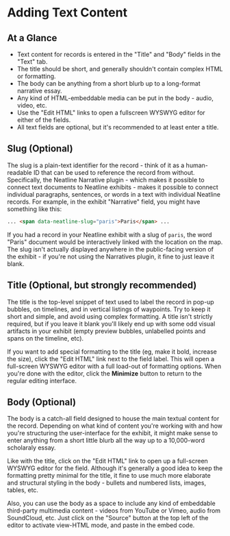 # Adding Text Content

## At a Glance

  - Text content for records is entered in the "Title" and "Body" fields in the "Text" tab.
  - The title should be short, and generally shouldn't contain complex HTML or formatting.
  - The body can be anything from a short blurb up to a long-format narrative essay.
  - Any kind of HTML-embeddable media can be put in the body - audio, video, etc.
  - Use the "Edit HTML" links to open a fullscreen WYSWYG editor for either of the fields.
  - All text fields are optional, but it's recommended to at least enter a title.

## Slug (Optional)

The slug is a plain-text identifier for the record - think of it as a human-readable ID that can be used to reference the record from without. Specifically, the Neatline Narrative plugin - which makes it possible to connect text documents to Neatline exhibits - makes it possible to connect individual paragraphs, sentences, or words in a text with individual Neatline records. For example, in the exhibit "Narrative" field, you might have something like this:

```html
... <span data-neatline-slug="paris">Paris</span> ...
```

If you had a record in your Neatline exhibit with a slug of `paris`, the word "Paris" document would be interactively linked with the location on the map. The slug isn't actually displayed anywhere in the public-facing version of the exhibit - if you're not using the Narratives plugin, it fine to just leave it blank.

## Title (Optional, but strongly recommended)

The title is the top-level snippet of text used to label the record in pop-up bubbles, on timelines, and in vertical listings of waypoints. Try to keep it short and simple, and avoid using complex formatting. A title isn't strictly required, but if you leave it blank you'll likely end up with some odd visual artifacts in your exhibit (empty preview bubbles, unlabelled points and spans on the timeline, etc).

If you want to add special formatting to the title (eg, make it bold, increase the size), click the "Edit HTML" link next to the field label. This will open a full-screen WYSWYG editor with a full load-out of formatting options. When you're done with the editor, click the **Minimize** button to return to the regular editing interface.

## Body (Optional)

The body is a catch-all field designed to house the main textual content for the record. Depending on what kind of content you're working with and how you're structuring the user-interface for the exhibit, it might make sense to enter anything from a short little blurb all the way up to a 10,000-word scholaraly essay.

Like with the title, click on the "Edit HTML" link to open up a full-screen WYSWYG editor for the field. Although it's generally a good idea to keep the formatting pretty minimal for the title, it fine to use much more elaborate and structural styling in the body - bullets and numbered lists, images, tables, etc.

Also, you can use the body as a space to include any kind of embeddable third-party multimedia content - videos from YouTube or Vimeo, audio from SoundCloud, etc. Just click on the "Source" button at the top left of the editor to activate view-HTML mode, and paste in the embed code.
